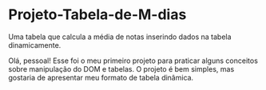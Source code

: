 # Projeto-Tabela-de-M-dias
Uma tabela que calcula a média de notas inserindo dados na tabela dinamicamente.

Olá, pessoal! Esse foi o meu primeiro projeto para praticar alguns conceitos sobre manipulação do DOM e tabelas. O projeto é bem simples, mas gostaria de apresentar meu formato de tabela dinâmica.
